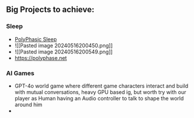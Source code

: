 ## Big Projects to achieve:

### Sleep
- [PolyPhasic Sleep](https://youtu.be/OuizzRCALCU?si=AbAhLqnCvxUSoMey) 
- ![[Pasted image 20240516200450.png]]
- ![[Pasted image 20240516200549.png]]
- https://polyphase.net
### AI Games
- GPT-4o world game where different game characters interact and build with mutual conversations, heavy GPU based ig, but worth try with our player as Human having an Audio controller to talk to shape the world around him
- 